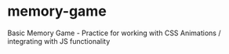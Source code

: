 # memory-game
Basic Memory Game - Practice for working with CSS Animations / integrating with JS functionality
